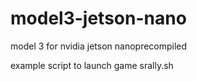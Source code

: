 # model3-jetson-nano
model 3 for nvidia jetson nanoprecompiled





example script to launch game 
srally.sh
